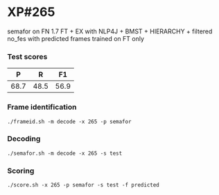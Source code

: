# XP\#265

semafor on FN 1.7 FT + EX with NLP4J + BMST + HIERARCHY + filtered no_fes with predicted frames trained on FT only

### Test scores
| P | R | F1 |
| --- | --- | --- |
| 68.7 | 48.5 | 56.9 |

### Frame identification
```
./frameid.sh -m decode -x 265 -p semafor
```

### Decoding
```
./semafor.sh -m decode -x 265 -s test
```

### Scoring
```
./score.sh -x 265 -p semafor -s test -f predicted
```
